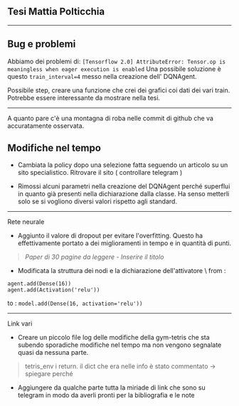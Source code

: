 **Tesi Mattia Polticchia**
---
---

Bug e problemi
---
Abbiamo dei problemi di: 
`[Tensorflow 2.0] AttributeError: Tensor.op is meaningless when eager execution is enabled`
Una possibile soluzione è questo `train_interval=4` messo nella creazione dell' DQNAgent.

Possibile step, creare una funzione che crei dei grafici coi dati dei vari train. Potrebbe essere interessante da mostrare nella tesi.

---

A quanto pare c'è una montagna di roba nelle commit di github che va accuratamente osservata.

Modifiche nel tempo
---
* Cambiata la policy dopo una selezione fatta seguendo un articolo su un sito 
specialistico. Ritrovare il sito ( controllare telegram )

* Rimossi alcuni parametri nella creazione del DQNAgent perché superflui in quanto già presenti nella dichiarazione dalla classe. Ha senso metterli solo  se si vogliono diversi valori rispetto agli standard.

---
Rete neurale
* Aggiunto il valore di dropout per evitare l'overfitting. Questo ha effettivamente portato a dei miglioramenti in tempo e in quantità di punti.
>_Paper di 30 pagine da leggere - Inserire il titolo_
* Modificata la struttura dei nodi e la dichiarazione dell'attivatore \\
from :
```
agent.add(Dense(16))
agent.add(Activation('relu'))
```
to : 
 `model.add(Dense(16, activation='relu'))`


---
Link vari
* Creare un piccolo file log delle modifiche della gym-tetris che sta subendo sporadiche modifiche nel tempo ma non vengono segnalate quasi da nessuna parte.
>tetris_env i return.
il dict che era nelle info è stato commentato -> spiegare perché

* Aggiungere da qualche parte tutta la miriade di link che sono su telegram in modo da averli pronti per la bibliografia e le note
